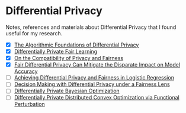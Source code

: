 # Differential Privacy

Notes, references and materials about Differential Privacy that I found useful for my research.

- [x] [The Algorithmic Foundations of Differential Privacy](https://www.cis.upenn.edu/~aaroth/Papers/privacybook.pdf)
- [x] [Differentially Private Fair Learning](https://arxiv.org/abs/1812.02696)
- [x] [On the Compatibility of Privacy and Fairness](https://dl.acm.org/doi/abs/10.1145/3314183.3323847)
- [x] [Fair Differential Privacy Can Mitigate the Disparate Impact on Model Accuracy](https://openreview.net/forum?id=IqVB8e0DlUd)
- [ ] [Achieving Differential Privacy and Fairness in Logistic Regression](https://yuan.shuhan.org/files/WWW-19.pdf)
- [ ] [Decision Making with Differential Privacy under a Fairness Lens](https://arxiv.org/abs/2105.07513)
- [ ] [Differentially Private Bayesian Optimization](https://arxiv.org/abs/1501.04080)
- [ ] [Differentially Private Distributed Convex Optimization via Functional Perturbation](https://arxiv.org/abs/1512.00369)
